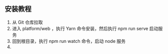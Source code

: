 ## 安装教程

1. 从 Git 仓库拉取
2. 进入 platform/web ，执行 Yarn 命令安装，然后执行 npm run serve 启动服务
3. 回到根目录，执行 npm run watch 命令，启动 node 服务
4. 